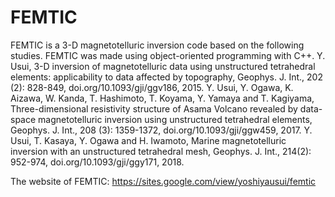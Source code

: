 # FEMTIC
FEMTIC is a 3-D magnetotelluric inversion code based on the following studies. 
FEMTIC was made using object-oriented programming with C++.
Y. Usui, 3-D inversion of magnetotelluric data using unstructured tetrahedral elements: applicability to data affected by topography, Geophys. J. Int., 202 (2): 828-849, doi.org/10.1093/gji/ggv186, 2015.
Y. Usui, Y. Ogawa, K. Aizawa, W. Kanda, T. Hashimoto, T. Koyama, Y. Yamaya and T. Kagiyama, Three-dimensional resistivity structure of Asama Volcano revealed by data-space magnetotelluric inversion using unstructured tetrahedral elements, Geophys. J. Int., 208 (3): 1359-1372, doi.org/10.1093/gji/ggw459, 2017.
Y. Usui, T. Kasaya, Y. Ogawa and H. Iwamoto, Marine magnetotelluric inversion with an unstructured tetrahedral mesh, Geophys. J. Int., 214(2): 952-974, doi.org/10.1093/gji/ggy171, 2018.

The website of FEMTIC:
https://sites.google.com/view/yoshiyausui/femtic
